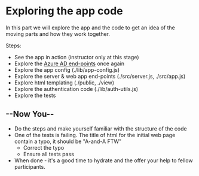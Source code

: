 # Exploring the app code

In this part we will explore the app and the code to get an idea of the moving parts and how they work together.

Steps:

* See the app in action (instructor only at this stage)
* Explore the [Azure AD end-points](https://portal.azure.com/#blade/Microsoft_AAD_IAM/ActiveDirectoryMenuBlade/Overview) once again
* Explore the app config (./lib/app-config.js)
* Explore the server & web app end-points (./src/server.js, ./src/app.js)
* Explore html templating (./public, ./view)
* Explore the authentication code (./lib/auth-utils.js)
* Explore the tests

## --Now You--

* Do the steps and make yourself familiar with the structure of the code
* One of the tests is failing. The title of html for the initial web page contain a typo, it should be "A-and-A FTW"
  * Correct the typo
  * Ensure all tests pass
* When done - it's a good time to hydrate and the offer your help to fellow participants.


